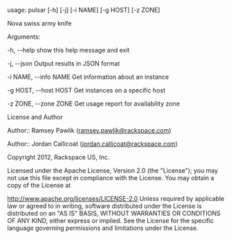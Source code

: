 usage: pulsar [-h] [-j] [-i NAME] [-g HOST] [-z ZONE]

Nova swiss army knife

Arguments:


-h, --help            show this help message and exit

-j, --json            Output results in JSON format

-i NAME, --info NAME  Get information about an instance

-g HOST, --host HOST  Get instances on a specific host

-z ZONE, --zone ZONE  Get usage report for availability zone

License and Author

Author:: Ramsey Pawlik (ramsey.pawlik@rackspace.com)

Author:: Jordan Callicoat (jordan.callicoat@rackspace.com)

Copyright 2012, Rackspace US, Inc.

Licensed under the Apache License, Version 2.0 (the "License"); you may not use this file except in compliance with the License. You may obtain a copy of the License at

http://www.apache.org/licenses/LICENSE-2.0
Unless required by applicable law or agreed to in writing, software distributed under the License is distributed on an "AS IS" BASIS, WITHOUT WARRANTIES OR CONDITIONS OF ANY KIND, either express or implied. See the License for the specific language governing permissions and limitations under the License.
